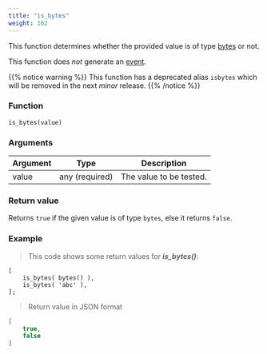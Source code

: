 ```yaml
---
title: "is_bytes"
weight: 162
---
```


This function determines whether the provided value is of type [bytes](../../data-types/bytes) or not.

This function does *not* generate an [event](../../overview/events).

{{% notice warning %}}
This function has a deprecated alias `isbytes` which will be removed in the next *minor* release.
{{% /notice %}}

### Function

`is_bytes(value)`

### Arguments

Argument | Type | Description
-------- | ---- | -----------
value | any (required) | The value to be tested.

### Return value

Returns `true` if the given value is of type `bytes`,  else it returns `false`.

### Example

> This code shows some return values for ***is_bytes()***:

```thingsdb,json_response
[
    is_bytes( bytes() ),
    is_bytes( 'abc' ),
];
```

> Return value in JSON format

```json
[
    true,
    false
]
```
